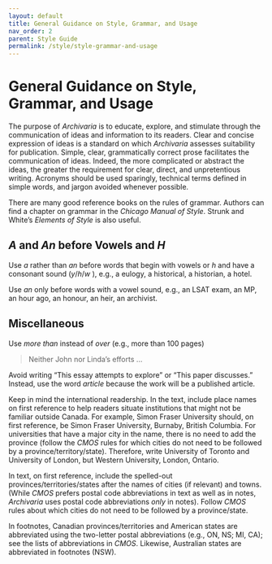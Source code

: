 ```yaml
---
layout: default
title: General Guidance on Style, Grammar, and Usage
nav_order: 2
parent: Style Guide
permalink: /style/style-grammar-and-usage
---
```


# General Guidance on Style, Grammar, and Usage 

The purpose of *Archivaria* is to educate, explore, and stimulate through the communication of ideas and information to its readers. Clear and concise expression of ideas is a standard on which *Archivaria* assesses suitability for publication. Simple, clear, grammatically correct prose facilitates the communication of ideas. Indeed, the more complicated or abstract the ideas, the greater the requirement for clear, direct, and unpretentious writing. Acronyms should be used sparingly, technical terms defined in simple words, and jargon avoided whenever possible.

There are many good reference books on the rules of grammar. Authors can find a chapter on grammar in the *Chicago Manual of Style*. Strunk and White’s *Elements of Style* is also useful.

## *A* and *An* before Vowels and *H*

Use *a* rather than *an* before words that begin with vowels or *h* and have a consonant sound (*y*/*h*/*w* ), e.g., a eulogy, a historical, a historian, a hotel.

Use *an* only before words with a vowel sound, e.g., an LSAT exam, an MP, an hour ago, an honour, an heir, an archivist.

## Miscellaneous
Use *more than* instead of *over* (e.g., more than 100 pages)

> Neither John nor Linda’s efforts …

Avoid writing “This essay attempts to explore” or “This paper discusses.” Instead, use the word *article* because the work will be a published article.

Keep in mind the international readership. In the text, include place names on first reference to help readers situate institutions that might not be familiar outside Canada. For example, Simon Fraser University should, on first reference, be Simon Fraser University, Burnaby, British Columbia. For universities that have a major city in the name, there is no need to add the province (follow the *CMOS* rules for which cities do not need to be followed by a province/territory/state). Therefore, write University of Toronto and University of London, but Western University, London, Ontario.

In text, on first reference, include the spelled-out provinces/territories/states after the names of cities (if relevant) and towns. (While *CMOS* prefers postal code abbreviations in text as well as in notes, *Archivaria* uses postal code abbreviations *only* in notes). Follow *CMOS* rules about which cities do not need to be followed by a province/state.

In footnotes, Canadian provinces/territories and American states are abbreviated using the two-letter postal abbreviations (e.g., ON, NS; MI, CA); see the lists of abbreviations in *CMOS*. Likewise, Australian states are abbreviated in footnotes (NSW).

